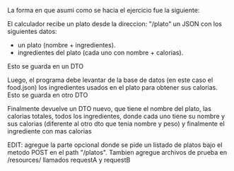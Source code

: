 La forma en que asumi como se hacia el ejercicio fue la siguiente:

El calculador recibe un plato desde la direccion: "/plato" un JSON con los siguientes datos:
- un plato (nombre + ingredientes).
- ingredientes del plato (cada uno con nombre + calorias).

Esto se guarda en un DTO

Luego, el programa debe levantar de la base de datos (en este caso el food.json) los ingredientes usados en el plato para obtener sus calorias. Esto se guarda en otro DTO

Finalmente devuelve un DTO nuevo, que tiene el nombre del plato, las calorias totales, todos los ingredientes, donde cada uno tiene su nombre y sus calorias (diferente al otro dto que tenia nombre y peso) y finalmente el ingrediente con mas calorias


EDIT: agregue la parte opcional donde se pide un listado de platos bajo el metodo POST en el path "/platos". Tambien agregue archivos de prueba en /resources/ llamados requestA y requestB